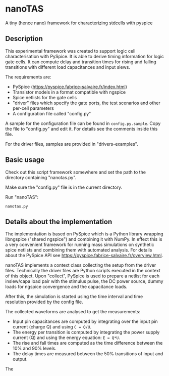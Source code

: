 # nanoTAS
A tiny (hence nano) framework for characterizing stdcells with pyspice

## Description

This experimental framework was created to support logic cell characterisation
with PySpice. It is able to derive timing information for logic gate cells.
It can compute delay and transition times for rising and falling transitions 
with different load capacitances and input slews.

The requirements are:

 * PySpice (https://pyspice.fabrice-salvaire.fr/index.html)
 * Transistor models in a format compatible with ngspice
 * Spice netlists for the gate cells
 * "driver" files which specify the gate ports, the test scenarios and other per-cell parameters
 * A configuration file called "config.py"
 
A sample for the configuration file can be found in `config.py.sample`. Copy the file to
"config.py" and edit it. For details see the comments inside this file.

For the driver files, samples are provided in "drivers-examples".
 
## Basic usage

Check out this script framework somewhere and set the path 
to the directory containing "nanotas.py".

Make sure the "config.py" file is in the current directory.

Run "nanoTAS":

```
nanotas.py
```

## Details about the implementation

The implementation is based on PySpice which is a Python library wrapping
libngspice ("shared ngspice") and combining it with NumPy. In effect this 
is a very convenient framework for running mass simulations on synthetic
spice netlists and combining them with automated analysis. For details about 
the PySpice API see https://pyspice.fabrice-salvaire.fr/overview.html.

nanoTAS implements a context class collecting the setup from the driver
files. Technically the driver files are Python scripts executed in the
context of this object. Upon "collect", PySpice is used to prepare a
netlist for each inslew/capa load pair with the stimulus pulse, the DC 
power source, dummy loads for ngspice convergence and the capacitance loads.

After this, the simulation is started using the time interval and time 
resolution provided by the config file.

The collected waveforms are analysed to get the measurements:

 * Input pin capacitances are computed by integrating over the 
   input pin current (charge Q) and using `C = Q/U`.
 * The energy per transition is computed by integrating the power supply 
   current (Q) and using the energy equation: `E = Q*U`.
 * The rise and fall times are computed as the time difference between the
   10% and 90% levels.
 * The delay times are measured between the 50% transitions of input and
   output.
   
   
   



The 






